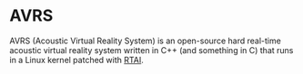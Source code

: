 AVRS
====

AVRS (Acoustic Virtual Reality System) is an open-source hard real-time acoustic virtual reality system written in C++ (and something in C) that runs in a Linux kernel patched with [RTAI](www.rtai.org).